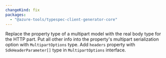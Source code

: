 ```yaml
---
changeKind: fix
packages:
  - "@azure-tools/typespec-client-generator-core"
---
```


Replace the property type of a multipart model with the real body type for the HTTP part. Put all other info into the property's multipart serialization option with `MultipartOptions` type. Add `headers` property with `SdkHeaderParameter[]` type in `MultipartOptions` interface.
